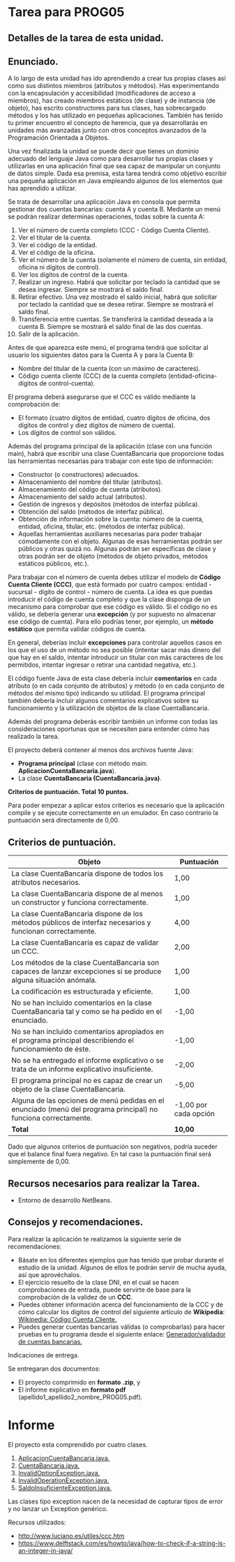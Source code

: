 # Tarea para PROG05
Detalles de la tarea de esta unidad. 
---

## Enunciado.

A lo largo de esta unidad has ido aprendiendo a crear tus propias clases así como sus distintos miembros (atributos y métodos). Has experimentando con la encapsulación y accesibilidad (modificadores de acceso a miembros), has creado miembros estáticos (de clase) y de instancia (de objeto), has escrito constructores para tus clases, has sobrecargado métodos y los has utilizado en pequeñas aplicaciones. También has tenido tu primer encuentro el concepto de herencia, que ya desarrollarás en unidades más avanzadas junto con otros conceptos avanzados de la Programación Orientada a Objetos.

Una vez finalizada la unidad se puede decir que tienes un dominio adecuado del lenguaje Java como para desarrollar tus propias clases y utilizarlas en una aplicación final que sea capaz de manipular un conjunto de datos simple. Dada esa premisa, esta tarea tendrá como objetivo escribir una pequeña aplicación en Java empleando algunos de los elementos que has aprendido a utilizar.

Se trata de desarrollar una aplicación Java en consola que permita gestionar dos cuentas bancarias: cuenta A y cuenta B. Mediante un menú se podrán realizar determinas operaciones, todas sobre la cuenta A:

 1. Ver el número de cuenta completo (CCC - Código Cuenta Cliente).
 2. Ver el titular de la cuenta.
 3. Ver el código de la entidad.
 4. Ver el código de la oficina.
 5. Ver el número de la cuenta (solamente el número de cuenta, sin entidad, oficina ni dígitos de control).
 6. Ver los dígitos de control de la cuenta.
 7. Realizar un ingreso. Habrá que solicitar por teclado la cantidad que se desea ingresar. Siempre se mostrará el saldo final.
 8. Retirar efectivo. Una vez mostrado el saldo inicial, habrá que solicitar por teclado la cantidad que se desea retirar. Siempre se mostrará el saldo final.
 9. Transferencia entre cuentas.  Se transferirá la cantidad deseada a la cuenta B. Siempre se mostrará el saldo final de las dos cuentas.
 10. Salir de la aplicación.

Antes de que aparezca este menú, el programa tendrá que solicitar al usuario los siguientes datos para la Cuenta A y para la Cuenta B:

 - Nombre del titular de la cuenta (con un máximo de caracteres).
 - Código cuenta cliente (CCC) de la cuenta completo (entidad-oficina-dígitos de control-cuenta).

El programa deberá asegurarse que el CCC es válido mediante la comprobación de:

 - El formato (cuatro dígitos de entidad, cuatro dígitos de oficina, dos dígitos de control y diez dígitos de número de cuenta).
 - Los dígitos de control son válidos.

Además del programa principal de la aplicación (clase con una función main), habrá que escribir una clase CuentaBancaria que proporcione todas las herramientas necesarias para trabajar con este tipo de información:

- Constructor (o constructores) adecuados.
- Almacenamiento del nombre del titular (atributos).
- Almacenamiento del código de cuenta (atributos).
- Almacenamiento del saldo actual (atributos).
- Gestión de ingresos y depósitos (métodos de interfaz pública).
- Obtención del saldo (métodos de interfaz pública).
- Obtención de información sobre la cuenta: número de la cuenta, entidad, oficina, titular, etc. (métodos de interfaz pública).
- Aquellas herramientas auxiliares necesarias para poder trabajar cómodamente con el objeto. Algunas de esas herramientas podrán ser públicos y otras quizá no. Algunas podrán ser específicas de clase y otras podrán ser de objeto (métodos de objeto privados, métodos estáticos públicos, etc.).

Para trabajar con el número de cuenta debes utilizar el modelo de **Código Cuenta Cliente (CCC)**, que está formado por cuatro campos: entidad - sucursal - dígito de control - número de cuenta. La idea es que puedas introducir el código de cuenta completo y que la clase disponga de un mecanismo para comprobar que ese código es válido. Si el código no es válido, se debería generar una **excepción** (y por supuesto no almacenar ese código de cuenta). Para ello podrías tener, por ejemplo, un **método estático** que permita validar códigos de cuenta.

En general, deberías incluir **excepciones** para controlar aquellos casos en los que el uso de un método no sea posible (intentar sacar más dinero del que hay en el saldo, intentar introducir un titular con más caracteres de los permitidos, intentar ingresar o retirar una cantidad negativa, etc.).

El código fuente Java de esta clase debería incluir **comentarios** en cada atributo (o en cada conjunto de atributos) y método (o en cada conjunto de métodos del mismo tipo) indicando su utilidad. El programa principal también debería incluir algunos comentarios explicativos sobre su funcionamiento y la utilización de objetos de la clase CuentaBancaria.

Además del programa deberás escribir también un informe con todas las consideraciones oportunas que se necesiten para entender cómo has realizado la tarea.

El proyecto deberá contener al menos dos archivos fuente Java:

 - **Programa principal** (clase con método main: **AplicacionCuentaBancaria.java**).
 - La clase **CuentaBancaria (CuentaBancaria.java)**.


**Criterios de puntuación. Total 10 puntos.**

Para poder empezar a aplicar estos criterios es necesario que la aplicación compile y se ejecute correctamente en un emulador. En caso contrario la puntuación será directamente de 0,00.

## Criterios de puntuación.

| Objeto | Puntuación |
|---------|---------|
| La clase CuentaBancaria dispone de todos los atributos necesarios. | 1,00 |
| La clase CuentaBancaria dispone de al menos un constructor y funciona correctamente. | 1,00 |
| La clase CuentaBancaria dispone de los métodos públicos de interfaz necesarios y funcionan correctamente. | 4,00 |
| La clase CuentaBancaria es capaz de validar un CCC. | 2,00 |
| Los métodos de la clase CuentaBancaria son capaces de lanzar excepciones si se produce alguna situación anómala. | 1,00 |
| La codificación es estructurada y eficiente. | 1,00 |
| No se han incluido comentarios en la clase CuentaBancaria tal y como se ha pedido en el enunciado. | -1,00 |
| No se han incluido comentarios apropiados en el programa principal describiendo el funcionamiento de éste. | -1,00 |
| No se ha entregado el informe explicativo o se trata de un informe explicativo insuficiente. | -2,00 |
| El programa principal no es capaz de crear un objeto de la clase CuentaBancaria. | -5,00 |
| Alguna de las opciones de menú pedidas en el enunciado (menú del programa principal) no funciona correctamente. | -1,00 por cada opción |
| **Total** | **10,00** |

Dado que algunos criterios de puntuación son negativos, podría suceder que el balance final fuera negativo. En tal caso la puntuación final será simplemente de 0,00.

## Recursos necesarios para realizar la Tarea.

* Entorno de desarrollo NetBeans.

## Consejos y recomendaciones.

Para realizar la aplicación te realizamos la siguiente serie de recomendaciones:

 - Básate en los diferentes ejemplos que has tenido que probar durante el estudio de la unidad. Algunos de ellos te podrán servir de mucha ayuda, así que aprovéchalos.
 - El ejercicio resuelto de la clase DNI, en el cual se hacen comprobaciones de entrada, puede servirte de base para la comprobación de la validez de un **CCC**.
 - Puedes obtener información acerca del funcionamiento de la CCC y de cómo calcular los dígitos de control del siguiente artículo de **Wikipedia**:
 [Wikipedia: Código Cuenta Cliente.](https://es.wikipedia.org/wiki/C%C3%B3digo_cuenta_cliente)
 - Puedes generar cuentas bancarias válidas (o comprobarlas) para hacer pruebas en tu programa desde el siguiente enlace:
 [Generador/validador de cuentas bancarias.](https://www.genware.es/index.php?ver=cuentasbancarias)

Indicaciones de entrega.

Se entregaran dos documentos:

 - El proyecto comprimido en **formato .zip**,  y
 - El informe explicativo en **formato pdf** (apellido1_apellido2_nombre_PROG05.pdf).

# Informe

El proyecto esta comprendido por cuatro clases.

 1. [AplicacionCuentaBancaria.java.](AplicacionCuentaBancaria/src/aplicacioncuentabancaria/AplicacionCuentaBancaria.java)
 2. [CuentaBancaria.java.](AplicacionCuentaBancaria/src/aplicacioncuentabancaria/CuentaBancaria.java)
 3. [InvalidOptionException.java.](AplicacionCuentaBancaria/src/aplicacioncuentabancaria/InvalidOptionException.java)
 3. [InvalidOperationException.java.](AplicacionCuentaBancaria/src/aplicacioncuentabancaria/InvalidOperationException.java) 
 1. [SaldoInsuficienteException.java.](AplicacionCuentaBancaria/src/aplicacioncuentabancaria/SaldoInsuficienteException.java)

Las clases tipo exception nacen de la necesidad de capturar tipos de error y no lanzar un Exception genérico.

Recursos utilizados:

 * http://www.luciano.es/utiles/ccc.htm
 * https://www.delftstack.com/es/howto/java/how-to-check-if-a-string-is-an-integer-in-java/